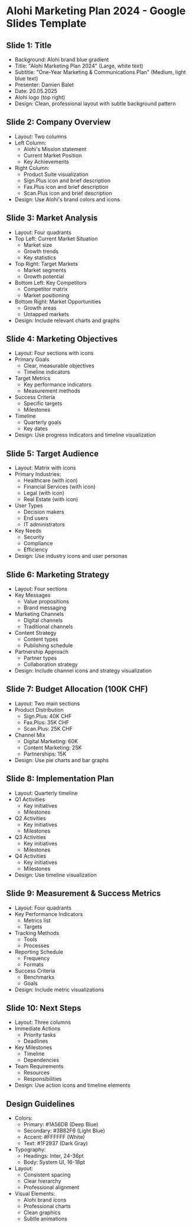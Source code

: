 # Alohi Marketing Plan 2024 - Google Slides Template

## Slide 1: Title
- Background: Alohi brand blue gradient
- Title: "Alohi Marketing Plan 2024" (Large, white text)
- Subtitle: "One-Year Marketing & Communications Plan" (Medium, light blue text)
- Presenter: Damien Balet
- Date: 20.05.2025
- Alohi logo (top right)
- Design: Clean, professional layout with subtle background pattern

## Slide 2: Company Overview
- Layout: Two columns
- Left Column:
  * Alohi's Mission statement
  * Current Market Position
  * Key Achievements
- Right Column:
  * Product Suite visualization
  * Sign.Plus icon and brief description
  * Fax.Plus icon and brief description
  * Scan.Plus icon and brief description
- Design: Use Alohi's brand colors and icons

## Slide 3: Market Analysis
- Layout: Four quadrants
- Top Left: Current Market Situation
  * Market size
  * Growth trends
  * Key statistics
- Top Right: Target Markets
  * Market segments
  * Growth potential
- Bottom Left: Key Competitors
  * Competitor matrix
  * Market positioning
- Bottom Right: Market Opportunities
  * Growth areas
  * Untapped markets
- Design: Include relevant charts and graphs

## Slide 4: Marketing Objectives
- Layout: Four sections with icons
- Primary Goals
  * Clear, measurable objectives
  * Timeline indicators
- Target Metrics
  * Key performance indicators
  * Measurement methods
- Success Criteria
  * Specific targets
  * Milestones
- Timeline
  * Quarterly goals
  * Key dates
- Design: Use progress indicators and timeline visualization

## Slide 5: Target Audience
- Layout: Matrix with icons
- Primary Industries:
  * Healthcare (with icon)
  * Financial Services (with icon)
  * Legal (with icon)
  * Real Estate (with icon)
- User Types
  * Decision makers
  * End users
  * IT administrators
- Key Needs
  * Security
  * Compliance
  * Efficiency
- Design: Use industry icons and user personas

## Slide 6: Marketing Strategy
- Layout: Four sections
- Key Messages
  * Value propositions
  * Brand messaging
- Marketing Channels
  * Digital channels
  * Traditional channels
- Content Strategy
  * Content types
  * Publishing schedule
- Partnership Approach
  * Partner types
  * Collaboration strategy
- Design: Include channel icons and strategy visualization

## Slide 7: Budget Allocation (100K CHF)
- Layout: Two main sections
- Product Distribution
  * Sign.Plus: 40K CHF
  * Fax.Plus: 35K CHF
  * Scan.Plus: 25K CHF
- Channel Mix
  * Digital Marketing: 60K
  * Content Marketing: 25K
  * Partnerships: 15K
- Design: Use pie charts and bar graphs

## Slide 8: Implementation Plan
- Layout: Quarterly timeline
- Q1 Activities
  * Key initiatives
  * Milestones
- Q2 Activities
  * Key initiatives
  * Milestones
- Q3 Activities
  * Key initiatives
  * Milestones
- Q4 Activities
  * Key initiatives
  * Milestones
- Design: Use timeline visualization

## Slide 9: Measurement & Success Metrics
- Layout: Four quadrants
- Key Performance Indicators
  * Metrics list
  * Targets
- Tracking Methods
  * Tools
  * Processes
- Reporting Schedule
  * Frequency
  * Formats
- Success Criteria
  * Benchmarks
  * Goals
- Design: Include metric visualizations

## Slide 10: Next Steps
- Layout: Three columns
- Immediate Actions
  * Priority tasks
  * Deadlines
- Key Milestones
  * Timeline
  * Dependencies
- Team Requirements
  * Resources
  * Responsibilities
- Design: Use action icons and timeline elements

## Design Guidelines
- Colors:
  * Primary: #1A56DB (Deep Blue)
  * Secondary: #3B82F6 (Light Blue)
  * Accent: #FFFFFF (White)
  * Text: #1F2937 (Dark Gray)
- Typography:
  * Headings: Inter, 24-36pt
  * Body: System UI, 16-18pt
- Layout:
  * Consistent spacing
  * Clear hierarchy
  * Professional alignment
- Visual Elements:
  * Alohi brand icons
  * Professional charts
  * Clean graphics
  * Subtle animations 